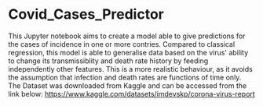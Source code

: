 # Covid_Cases_Predictor
This Jupyter notebook aims to create a model able to give predictions for the cases of incidence in one or more contries. Compared to classical regression, this model is able to generalise data based on the virus' ability to change its transmissiblity and death rate history by feeding independently other features. This is a more realistic behaviour, as it avoids the assumption that infection and death rates are functions of time only.
The Dataset was downloaded from Kaggle and can be accessed from the link below:
https://www.kaggle.com/datasets/imdevskp/corona-virus-report
